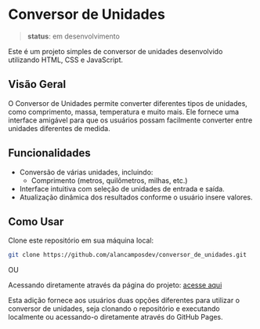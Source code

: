# Conversor de Unidades
> **status**: em desenvolvimento

Este é um projeto simples de conversor de unidades desenvolvido utilizando HTML, CSS e JavaScript.


## Visão Geral

O Conversor de Unidades permite converter diferentes tipos de unidades, como comprimento, massa, temperatura e muito mais. Ele fornece uma interface amigável para que os usuários possam facilmente converter entre unidades diferentes de medida.

## Funcionalidades

- Conversão de várias unidades, incluindo:
  - Comprimento (metros, quilômetros, milhas, etc.)
- Interface intuitiva com seleção de unidades de entrada e saída.
- Atualização dinâmica dos resultados conforme o usuário insere valores.

## Como Usar

Clone este repositório em sua máquina local:

```bash
git clone https://github.com/alancamposdev/conversor_de_unidades.git
```

OU

Acessando diretamente através da página do projeto:  [acesse aqui](https://alancamposdev.github.io/conversor_de_unidades/)

Esta adição fornece aos usuários duas opções diferentes para utilizar o conversor de unidades, seja clonando o repositório e executando localmente ou acessando-o diretamente através do GitHub Pages.
